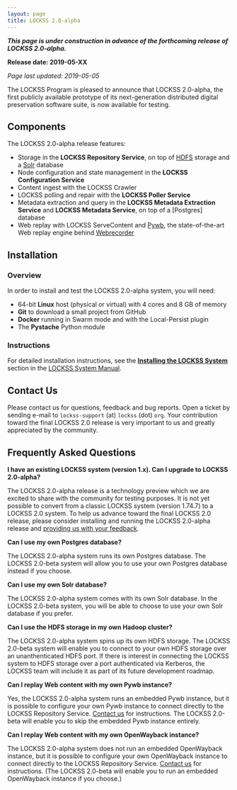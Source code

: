 ```yaml
---
layout: page
title: LOCKSS 2.0-alpha
---
```


***This page is under construction in advance of the forthcoming release of LOCKSS 2.0-alpha.***

**Release date: 2019-05-XX**

*Page last updated: 2019-05-05*

The LOCKSS Program is pleased to announce that LOCKSS 2.0-alpha, the first publicly available prototype of its next-generation distributed digital preservation software suite, is now available for testing.

## Components

The LOCKSS 2.0-alpha release features:

*   Storage in the **LOCKSS Repository Service**, on top of [HDFS](https://hadoop.apache.org/) storage and a [Solr](https://lucene.apache.org/solr/) database
*   Node configuration and state management in the **LOCKSS Configuration Service**
*   Content ingest with the LOCKSS Crawler
*   LOCKSS polling and repair with the **LOCKSS Poller Service**
*   Metadata extraction and query in the **LOCKSS Metadata Extraction Service** and **LOCKSS Metadata Service**, on top of a [Postgres] database
*   Web replay with LOCKSS ServeContent and [Pywb](https://github.com/webrecorder/pywb), the state-of-the-art Web replay engine behind [Webrecorder](https://webrecorder.io/)

## Installation

### Overview

In order to install and test the LOCKSS 2.0-alpha system, you will need:

- 64-bit **Linux** host (physical or virtual) with 4 cores and 8 GB of memory
- **Git** to download a small project from GitHub
- **Docker** running in Swarm mode and with the Local-Persist plugin
- The **Pystache** Python module

### Instructions

For detailed installation instructions, see the [**Installing the LOCKSS System**](manual/installing) section in the [LOCKSS System Manual](manual).

## Contact Us

Please contact us for questions, feedback and bug reports. Open a ticket by sending e-mail to `lockss-support` (at) `lockss` (dot) `org`. Your contribution toward the final LOCKSS 2.0 release is very important to us and greatly appreciated by the community.

## Frequently Asked Questions

**I have an existing LOCKSS system (version 1.x). Can I upgrade to LOCKSS 2.0-alpha?**

The LOCKSS 2.0-alpha release is a technology preview which we are excited to share with the community for testing purposes. It is not yet possible to convert from a classic LOCKSS system (version 1.74.7) to a LOCKSS 2.0 system. To help us advance toward the final LOCKSS 2.0 release, please consider installing and running the LOCKSS 2.0-alpha release and [providing us with your feedback](#contact-us).

**Can I use my own Postgres database?**

The LOCKSS 2.0-alpha system runs its own Postgres database. The LOCKSS 2.0-beta system will allow you to use your own Postgres database instead if you choose.

**Can I use my own Solr database?**

The LOCKSS 2.0-alpha system comes with its own Solr database. In the LOCKSS 2.0-beta system, you will be able to choose to use your own Solr database if you prefer.

**Can I use the HDFS storage in my own Hadoop cluster?**

The LOCKSS 2.0-alpha system spins up its own HDFS storage. The LOCKSS 2.0-beta system will enable you to connect to your own HDFS storage over an unanthenticated HDFS port. If there is interest in connecting the LOCKSS system to HDFS storage over a port authenticated via Kerberos, the LOCKSS team will include it as part of its future development roadmap.

**Can I replay Web content with my own Pywb instance?**

Yes, the LOCKSS 2.0-alpha system runs an embedded Pywb instance, but it is possible to configure your own Pywb instance to connect directly to the LOCKSS Repository Service. [Contact us](#contact-us) for instructions. The LOCKSS 2.0-beta will enable you to skip the embedded Pywb instance entirely.

**Can I replay Web content with my own OpenWayback instance?**

The LOCKSS 2.0-alpha system does not run an embedded OpenWayback instance, but it is possible to configure your own OpenWayback instance to connect directly to the LOCKSS Repository Service. [Contact us](#contact-us) for instructions. (The LOCKSS 2.0-beta will enable you to run an embedded OpenWayback instance if you choose.)
